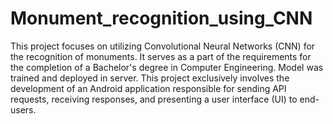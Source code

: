 # Monument_recognition_using_CNN
This project focuses on utilizing Convolutional Neural Networks (CNN) for the recognition of monuments. It serves as a part of the requirements for the completion of a Bachelor's degree in Computer Engineering.
Model was trained and deployed in server. This project exclusively involves the development of an Android application responsible for sending API requests, receiving responses, and presenting a user interface (UI) to end-users.

